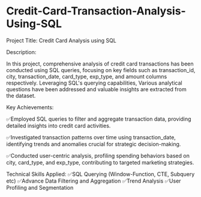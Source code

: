 # Credit-Card-Transaction-Analysis-Using-SQL
Project Title: Credit Card Analysis using SQL

Description:

In this project, comprehensive analysis of credit card transactions has been conducted using SQL queries, focusing on key fields such as transaction_id, city, transaction_date, card_type, exp_type, and amount columns respectively. Leveraging SQL's querying capabilities, Various analytical questions have been addressed and valuable insights are extracted from the dataset.
 
Key Achievements:

✅Employed SQL queries to filter and aggregate transaction data, providing detailed insights into credit card activities.

✅Investigated transaction patterns over time using transaction_date, identifying trends and anomalies crucial for strategic decision-making.

✅Conducted user-centric analysis, profiling spending behaviors based on city, card_type, and exp_type, contributing to targeted marketing strategies.
 
 
Technical Skills Applied:
✅SQL Querying (Window-Function, CTE, Subquery etc) 
✅Advance Data Filtering and Aggregation
✅Trend Analysis
✅User Profiling and Segmentation
